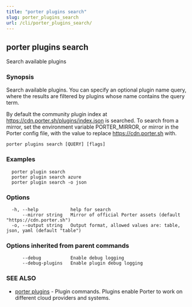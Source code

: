 ```yaml
---
title: "porter plugins search"
slug: porter_plugins_search
url: /cli/porter_plugins_search/
---
```

## porter plugins search

Search available plugins

### Synopsis

Search available plugins. You can specify an optional plugin name query, where the results are filtered by plugins whose name contains the query term.

By default the community plugin index at https://cdn.porter.sh/plugins/index.json is searched. To search from a mirror, set the environment variable PORTER_MIRROR, or mirror in the Porter config file, with the value to replace https://cdn.porter.sh with.

```
porter plugins search [QUERY] [flags]
```

### Examples

```
  porter plugin search
  porter plugin search azure
  porter plugin search -o json
```

### Options

```
  -h, --help            help for search
      --mirror string   Mirror of official Porter assets (default "https://cdn.porter.sh")
  -o, --output string   Output format, allowed values are: table, json, yaml (default "table")
```

### Options inherited from parent commands

```
      --debug           Enable debug logging
      --debug-plugins   Enable plugin debug logging
```

### SEE ALSO

* [porter plugins](/cli/porter_plugins/)	 - Plugin commands. Plugins enable Porter to work on different cloud providers and systems.

